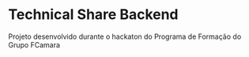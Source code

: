# Technical Share Backend

Projeto desenvolvido durante o hackaton do Programa de Formação do Grupo FCamara
